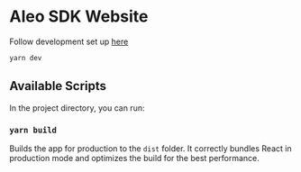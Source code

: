 # Aleo SDK Website

Follow development set up [here](../README.md#-development)

```bash
yarn dev
```

## Available Scripts

In the project directory, you can run:

### `yarn build`

Builds the app for production to the `dist` folder.
It correctly bundles React in production mode and optimizes the build for the best performance.